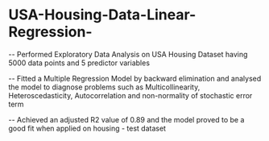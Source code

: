 # USA-Housing-Data-Linear-Regression-

-- Performed Exploratory Data Analysis on USA Housing Dataset having 5000 data points and 5 predictor variables

-- Fitted a Multiple Regression Model by backward elimination and analysed the model to diagnose problems such as Multicollinearity, Heteroscedasticity, Autocorrelation and non-normality of stochastic error term

-- Achieved an adjusted R2 value of 0.89 and the model proved to be a good fit when applied on housing - test dataset
